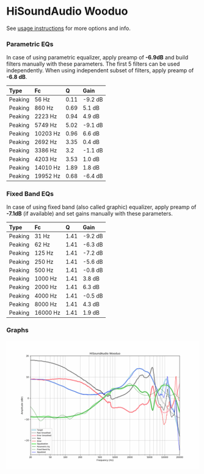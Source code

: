 # HiSoundAudio Wooduo
See [usage instructions](https://github.com/jaakkopasanen/AutoEq#usage) for more options and info.

### Parametric EQs
In case of using parametric equalizer, apply preamp of **-6.9dB** and build filters manually
with these parameters. The first 5 filters can be used independently.
When using independent subset of filters, apply preamp of **-6.8 dB**.

| Type    | Fc       |    Q | Gain    |
|:--------|:---------|:-----|:--------|
| Peaking | 56 Hz    | 0.11 | -9.2 dB |
| Peaking | 860 Hz   | 0.69 | 5.1 dB  |
| Peaking | 2223 Hz  | 0.94 | 4.9 dB  |
| Peaking | 5749 Hz  | 5.02 | -9.1 dB |
| Peaking | 10203 Hz | 0.96 | 6.6 dB  |
| Peaking | 2692 Hz  | 3.35 | 0.4 dB  |
| Peaking | 3386 Hz  | 3.2  | -1.1 dB |
| Peaking | 4203 Hz  | 3.53 | 1.0 dB  |
| Peaking | 14010 Hz | 1.89 | 1.8 dB  |
| Peaking | 19952 Hz | 0.68 | -6.4 dB |

### Fixed Band EQs
In case of using fixed band (also called graphic) equalizer, apply preamp of **-7.1dB**
(if available) and set gains manually with these parameters.

| Type    | Fc       |    Q | Gain    |
|:--------|:---------|:-----|:--------|
| Peaking | 31 Hz    | 1.41 | -9.2 dB |
| Peaking | 62 Hz    | 1.41 | -6.3 dB |
| Peaking | 125 Hz   | 1.41 | -7.2 dB |
| Peaking | 250 Hz   | 1.41 | -5.6 dB |
| Peaking | 500 Hz   | 1.41 | -0.8 dB |
| Peaking | 1000 Hz  | 1.41 | 3.8 dB  |
| Peaking | 2000 Hz  | 1.41 | 6.3 dB  |
| Peaking | 4000 Hz  | 1.41 | -0.5 dB |
| Peaking | 8000 Hz  | 1.41 | 4.3 dB  |
| Peaking | 16000 Hz | 1.41 | 1.9 dB  |

### Graphs
![](./HiSoundAudio%20Wooduo.png)